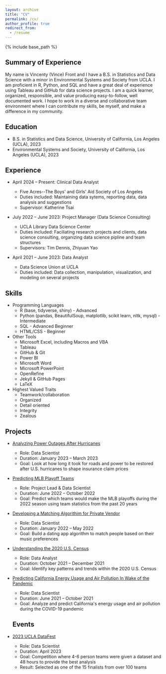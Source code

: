 ```yaml
---
layout: archive
title: "CV"
permalink: /cv/
author_profile: true
redirect_from:
  - /resume
---
```


{% include base_path %}

## Summary of Experience

My name is Vincenty (Vince) Front and I have a B.S. in Statistics and Data Science with a minor in Environmental Systems and Society from UCLA. I am proficient in R, Python, and SQL and have a great deal of experience using Tableau and GitHub for data science projects. I am a quick learner, organized, responsible, and value producing easy-to-follow, well documented work. I hope to work in a diverse and collaborative team environment where I can contribute my skills, be myself, and make a difference in my community.

## Education
* B.S. in Statistics and Data Science, University of California, Los Angeles (UCLA), 2023
* Environmental Systems and Society, University of California, Los Angeles (UCLA), 2023

## Experience
* April 2024 – Present: Clinical Data Analyst
  * Five Acres--The Boys' and Girls' Aid Society of Los Angeles
  * Duties included: Maintaining data sytems, reporting data, data analysis and suggestions
  * Supervisor: Katherine Tsai

* July 2022 – June 2023: Project Manager (Data Science Consulting)
  * UCLA Library Data Science Center
  * Duties included: Faciliating research projects and clients, data science consulting, organizing data science pipline and team structures
  * Supervisors: Tim Dennis, Zhiyuan Yao

* April 2021 – June 2023: Data Analyst
  * Data Science Union at UCLA
  * Duties included: Data collection, manipulation, visualization, and modeling on several projects
  
## Skills
* Programming Languages
  * R (base, tidyverse, shiny) - Advanced
  * Python (pandas, BeautifulSoup, matplotlib, scikit learn, nltk, mysql) - Intermediate
  * SQL - Advanced Beginner
  * HTML/CSS - Beginner
* Other Tools
  * Microsoft Excel, including Macros and VBA
  * Tableau
  * GitHub & Git
  * Power BI
  * Microsoft Word
  * Microsoft PowerPoint
  * OpenRefine
  * Jekyll & GitHub Pages
  * LaTeX
* Highest Valued Traits
  * Teamwork/collaboration
  * Organized
  * Detail oriented
  * Integrity
  * Zealous

## Projects

* [Analyzing Power Outages After Hurricanes](https://vincentyfront.github.io/projects/#Proj5)
  * Role: Data Scientist 
  * Duration: January 2023 – March 2023 
  * Goal: Look at how long it took for roads and power to be restored after U.S. hurricanes to shape insurance claim prices

* [Predicting MLB Playoff Teams](https://vincentyfront.github.io/projects/#Proj4)
  * Role: Project Lead & Data Scientist 
  * Duration: June 2022 – October 2022
  * Goal: Predict which teams would make the MLB playoffs during the 2022 season using team statistics from the past 20 years 

* [Developing a Matching Algorithim for Private Vendor](https://vincentyfront.github.io/projects/#Proj3)
  * Role: Data Scientist
  * Duration: January 2022 – May 2022
  * Goal: Build a dating app algorithm to match people based on their music preferences

* [Understanding the 2020 U.S. Census](https://vincentyfront.github.io/projects/#Proj2)
  * Role: Data Analyst
  * Duration: October 2021 – December 2021
  * Goal: Identify key patterns and trends within the 2020 U.S. Census

* [Predicting California Energy Usage and Air Pollution In Wake of the Pandemic](https://vincentyfront.github.io/projects/#Proj1)
  * Role: Data Scientist
  * Duration: June 2021 – October 2021 
  * Goal: Analyze and predict California's energy usage and air pollution during the COVID-19 pandemic

  ## Events

* [2023 UCLA DataFest](https://vincentyfront.github.io/professional-experience/#DataFest)
  * Role: Data Scientist
  * Duration: April 2023
  * Goal: Competition where 4-6 person teams were given a dataset and 48 hours to provide the best analysis
  * Result: Selected as one of the 15 finalists from over 100 teams